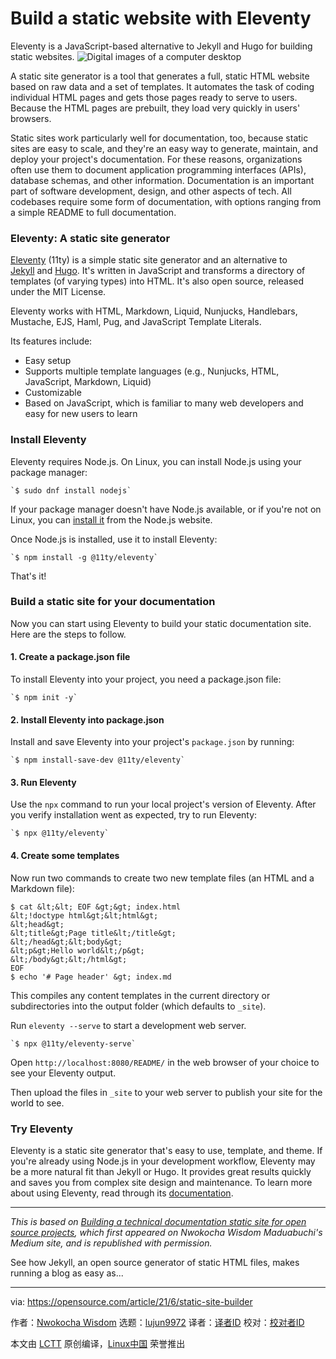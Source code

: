 [#]: subject: (Build a static website with Eleventy)
[#]: via: (https://opensource.com/article/21/6/static-site-builder)
[#]: author: (Nwokocha Wisdom https://opensource.com/users/wise4rmgod)
[#]: collector: (lujun9972)
[#]: translator: ( )
[#]: reviewer: ( )
[#]: publisher: ( )
[#]: url: ( )

Build a static website with Eleventy
======
Eleventy is a JavaScript-based alternative to Jekyll and Hugo for
building static websites.
![Digital images of a computer desktop][1]

A static site generator is a tool that generates a full, static HTML website based on raw data and a set of templates. It automates the task of coding individual HTML pages and gets those pages ready to serve to users. Because the HTML pages are prebuilt, they load very quickly in users' browsers.

Static sites work particularly well for documentation, too, because static sites are easy to scale, and they're an easy way to generate, maintain, and deploy your project's documentation. For these reasons, organizations often use them to document application programming interfaces (APIs), database schemas, and other information. Documentation is an important part of software development, design, and other aspects of tech. All codebases require some form of documentation, with options ranging from a simple README to full documentation.

### Eleventy: A static site generator

[Eleventy][2] (11ty) is a simple static site generator and an alternative to [Jekyll][3] and [Hugo][4]. It's written in JavaScript and transforms a directory of templates (of varying types) into HTML. It's also open source, released under the MIT License.

Eleventy works with HTML, Markdown, Liquid, Nunjucks, Handlebars, Mustache, EJS, Haml, Pug, and JavaScript Template Literals.

Its features include:

  * Easy setup
  * Supports multiple template languages (e.g., Nunjucks, HTML, JavaScript, Markdown, Liquid)
  * Customizable
  * Based on JavaScript, which is familiar to many web developers and easy for new users to learn



### Install Eleventy

Eleventy requires Node.js. On Linux, you can install Node.js using your package manager:


```
`$ sudo dnf install nodejs`
```

If your package manager doesn't have Node.js available, or if you're not on Linux, you can [install it][5] from the Node.js website.

Once Node.js is installed, use it to install Eleventy:


```
`$ npm install -g @11ty/eleventy`
```

That's it!

### Build a static site for your documentation

Now you can start using Eleventy to build your static documentation site. Here are the steps to follow.

#### 1\. Create a package.json file

To install Eleventy into your project, you need a package.json file:


```
`$ npm init -y`
```

#### 2\. Install Eleventy into package.json

Install and save Eleventy into your project's `package.json` by running:


```
`$ npm install-save-dev @11ty/eleventy`
```

#### 3\. Run Eleventy

Use the `npx` command to run your local project's version of Eleventy. After you verify installation went as expected, try to run Eleventy:


```
`$ npx @11ty/eleventy`
```

#### 4\. Create some templates

Now run two commands to create two new template files (an HTML and a Markdown file):


```
$ cat &lt;&lt; EOF &gt;&gt; index.html
&lt;!doctype html&gt;&lt;html&gt;
&lt;head&gt;
&lt;title&gt;Page title&lt;/title&gt;
&lt;/head&gt;&lt;body&gt;
&lt;p&gt;Hello world&lt;/p&gt;
&lt;/body&gt;&lt;/html&gt;
EOF
$ echo '# Page header' &gt; index.md
```

This compiles any content templates in the current directory or subdirectories into the output folder (which defaults to `_site`).

Run `eleventy --serve` to start a development web server.


```
`$ npx @11ty/eleventy-serve`
```

Open `http://localhost:8080/README/` in the web browser of your choice to see your Eleventy output.

Then upload the files in `_site` to your web server to publish your site for the world to see.

### Try Eleventy

Eleventy is a static site generator that's easy to use, template, and theme. If you're already using Node.js in your development workflow, Eleventy may be a more natural fit than Jekyll or Hugo. It provides great results quickly and saves you from complex site design and maintenance. To learn more about using Eleventy, read through its [documentation][6].

* * *

_This is based on [Building a technical documentation static site for open source projects][7], which first appeared on Nwokocha Wisdom Maduabuchi's Medium site, and is republished with permission._

See how Jekyll, an open source generator of static HTML files, makes running a blog as easy as...

--------------------------------------------------------------------------------

via: https://opensource.com/article/21/6/static-site-builder

作者：[Nwokocha Wisdom][a]
选题：[lujun9972][b]
译者：[译者ID](https://github.com/译者ID)
校对：[校对者ID](https://github.com/校对者ID)

本文由 [LCTT](https://github.com/LCTT/TranslateProject) 原创编译，[Linux中国](https://linux.cn/) 荣誉推出

[a]: https://opensource.com/users/wise4rmgod
[b]: https://github.com/lujun9972
[1]: https://opensource.com/sites/default/files/styles/image-full-size/public/lead-images/computer_desk_home_laptop_browser.png?itok=Y3UVpY0l (Digital images of a computer desktop)
[2]: https://www.11ty.dev/
[3]: https://opensource.com/article/17/4/getting-started-jekyll
[4]: https://opensource.com/article/18/3/start-blog-30-minutes-hugo
[5]: https://nodejs.org/en/
[6]: https://www.11ty.dev/docs/getting-started/
[7]: https://wise4rmgodadmob.medium.com/building-a-technical-documentation-static-site-for-open-source-projects-7af4e73d77f0
